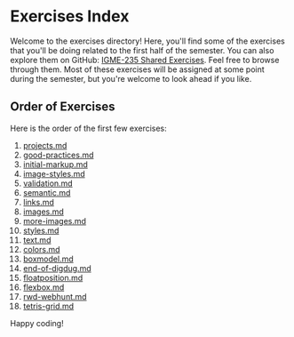 # Exercises Index

Welcome to the exercises directory! Here, you'll find some of the exercises that you'll be doing related to the first half of the semester. You can also explore them on GitHub: [IGME-235 Shared Exercises](https://github.com/rit-igm-web/igme-235-shared/tree/main/exercises). Feel free to browse through them. Most of these exercises will be assigned at some point during the semester, but you're welcome to look ahead if you like.

## Order of Exercises

Here is the order of the first few exercises:

1. [projects.md](projects.md)
2. [good-practices.md](good-practices.md)
3. [initial-markup.md](initial-markup.md)
4. [image-styles.md](image-styles.md)
5. [validation.md](validation.md)
6. [semantic.md](semantic.md)
7. [links.md](links.md)
8. [images.md](images.md)
9. [more-images.md](more-images.md)
10. [styles.md](styles.md)
11. [text.md](text.md)
12. [colors.md](colors.md)
13. [boxmodel.md](boxmodel.md)
14. [end-of-digdug.md](end-of-digdug.md)
15. [floatposition.md](floatposition.md)
16. [flexbox.md](flexbox.md)
17. [rwd-webhunt.md](rwd-webhunt.md)
18. [tetris-grid.md](tetris-grid.md)

Happy coding!
